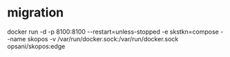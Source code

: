 # migration
docker run -d -p 8100:8100 --restart=unless-stopped -e skstkn=compose --name skopos -v /var/run/docker.sock:/var/run/docker.sock opsani/skopos:edge
